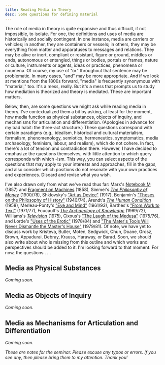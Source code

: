 ```yaml
---
title: Reading Media in Theory 
desc: Some questions for defining material 
---
```


The role of media in theory is quite expansive and thus difficult, if not impossible, to isolate. For one, the definitions and uses of media are historically and socially contingent. In one instance, media are carriers or vehicles; in another, they are containers or vessels; in others, they may be everything from matter and apparatuses to messages and relations. They may be alive or inert, compliant or resistant, figure or ground, middles or ends, autonomous or entangled, things or bodies, portals or frames, nature or culture, instruments or agents, ideas or practices, phenomena or noumena. Of course, my use of "or" throughout that sentence may be problematic. In many cases, "and" may be more appropriate. *And* if we look at mentions from the 1800s forward, "media" is frequently synonymous with "material," too. It's a mess, really. But it's a mess that prompts us to study how mediation is theorized and theory is mediated. These are important matters. 

Below, then, are some questions we might ask while reading media in theory. I've contextualized them a bit by asking, at least for the moment, how media function as physical substances, objects of inquiry, and mechanisms for articulation and differentiation. (Apologies in advance for my bad habit: the three-act structure.) These questions correspond with certain paradigms (e.g., idealism, historical and cultural materialism, formalism, phenomenology, semiotics, hermeneutics, symptomatics, media archaeology, feminism, labour, and realism), which do not cohere. In fact, there's a lot of tension and contradiction there. However, I have decided to emphasize the questions themselves, with little attention to which query corresponds with which -ism. This way, you can select aspects of the questions that may apply to your interests and approaches, fill in the gaps, and also consider which positions do not resonate with your own practices and experiences. Discard and revise what you wish. 

I've also drawn only from what we've read thus far: Marx's [Notebook M](https://www.marxists.org/archive/marx/works/1857/grundrisse/ch01.htm) (1857) and [Fragment on Machines](https://www.marxists.org/archive/marx/works/1857/grundrisse/ch13.htm#p690) (1858), Simmel's [*The Philosophy of Money*](http://www.jenteryteaches.com/noneshall/cspt/simmelMoney.pdf) (1900/78), Shklovsky's ["Art as Device"](http://www.jenteryteaches.com/noneshall/cspt/shklovskyDevice.pdf) (1917), Benjamin's ["Theses on the Philosophy of History"](http://jenteryteaches.com/noneshall/cspt/benjaminTheses.pdf) (1940/74), Arendt's [*The Human Condition*](http://www.jenteryteaches.com/noneshall/cspt/arendtHumanCondition.pdf) (1958), Merleau-Ponty's ["Eye and Mind"](http://www.jenteryteaches.com/noneshall/cspt/merleauPontyEyeMind.pdf) (1961/93), Barthes's ["From Work to Text"](http://www.jenteryteaches.com/noneshall/cspt/barthesText.pdf) (1971/77), Foucault's [*The Archaeology of Knowledge*](http://www.jenteryteaches.com/noneshall/cspt/foucaultArchaeology.pdf) (1969/72), Williams's [*Television*](http://www.jenteryteaches.com/noneshall/cspt/williamsTelevision.pdf) (1975), Cixous's ["The Laugh of the Medusa"](http://www.jenteryteaches.com/noneshall/cspt/cixousMedusa.pdf) (1975/76), and Lorde's ["Uses of the Erotic"](http://www.jenteryteaches.com/noneshall/cspt/lordeErotic.pdf) (1978/84) and ["The Mater's Tools Will Never Dismantle the Master's House"](http://www.jenteryteaches.com/noneshall/cspt/lordeTools.pdf) (1979/81). Of note, we have yet to discuss work by Kristeva, Butler, Moten, Sedgwick, Chun, Doane, Grosz, Brown, Appadurai, Debray, Krauss, Haraway, or Barad. Soon, we should also write about who is missing from this outline and which works and perspectives should be added to it. I'm looking forward to that moment. For now, the questions . . . 

## Media as Physical Substances

*Coming soon.*

<!-- In critical theory, a pressing question of media and material is how people compose theory and how those compositions circulate. We usually associate critical theory with writing and language via text on the page. Of course, other materials, including screens, paper, ink, computers, file formats, pens, pencils, images, and word processors, may be involved, too. There's also the fact that theory may draw from data, collections, archives, and other historical sources. Plus, composition depends on bodies, power, and context; people aren't minds who write or communicate immaterially, impervious to all forces or independent of socio-economic support. As such, the everyday may play a central yet ignored (or disavowed) role in theory's production. Here are some questions along those lines. 

* To what degree does the work at hand foreground its medium or material? For instance, is text simply a means to convey ideas, or does it demand attention as an inscription or face? In the case of the latter, many manifestos experiment with typography and layout to make their arguments. Text is more like an image in this instance; it addresses us and resists reduction to mere container or carrier. It gives texture, if you will, to ideas. It is the tactile or visible stuff of writing, not Barthes's methodological field (Text). Or, drawing from Shklovsky's critique of poetry's dependency on prose, text may defamiliarize ideas by disrupting the automation of sensual labour and interpretation (e.g., from recognition to vision) to highlight the creative process over the artifact itself. From this position, text is a medium to create or rehearse a form, which transcends the book and page.     

* To what degree does the work privilege language or words as media? This issue is less about typography, design, layout, or even form and more about the use of irony, poetry, ambivalence, language games, and citation. Often, theory will speak to matters indirectly or elliptically, by analogy or with scare quotes. Or, it will cook up new terms that correspond with cultural formations and modes of performance it wishes to explore or imagine. In this seminar, we might compare the writing style of Arendt with that of Simmel, for instance, or Cixous with Williams. Quite a contrast! What terms are coined and why? When does a word or phrase mean multiple, perhaps contradictory things at once? When does a term resist definition or translation (or when must it be read in the original language)? What are the aesthetics of theory (e.g., playful, opaque, elliptical, musical, direct, pedantic, repetitive, assertive, universal, global, macro, micro, nano), and how do those aesthetics enact or resonate with a theory's cultural and social positions? These questions do depend on the design or inscription of words; however, they are mostly about how those words various signify and refer. From some perspectives, such polysemy exceeds its material (the signifier, word, or image) through the embodied labour of reading, speech, interpretation, dialogue, performance, memory, etc. Or, from other perspectives, such labour necessarily escapes (or is lost) when we try to record, inscribe, or commodify it. Instead of focusing on loss or gain (or source, original, and copy), we might privilege change across these versions and performances.   

* How does the work share, acknowledge, or point to the materials and labour upon which it relies? When an image or painting is examined, is it included in the work as a figure? Are captions provided? If so, then what do they include? How does the argument direct us, if at all, to archives and collections? With how much detail or provenance? When does a work translate its primary sources, and into which languages? Is the work authored alone, collectively, or collaboratively? Under which names? Primary author aside, whose labour went into the work? Who edited, translated, printed, circulated, or archived it? How are the first, second, and third person used to make arguments in the work? How are readers interpellated? To what degree does the author rely on arguments from experience? When does the method appear scientific? We might consider Merleau-Ponty and Benjamin on painting and images here. How do we see what they saw (e.g., *Angelus Novus*)? How is vision embodied for them (e.g., *Denkbild* or the use of lines and colour)? How is it that vision also labour? Where is that labour located (e.g., flesh and dialectical image)? Or there's Foucault's archaeology, which often approaches documents and monuments in a rather abstract way, premised on unique vocabulary (e.g., statements, positivities, and material repeatability). There's Lorde's critique of the master's tools, too; it underscores not only arguments from experience but also the labour on which academic work, patriarchy, and feminism depend. 

* How does the work at hand change over time and across venues? How does it correspond with its initial inscription or dissemination? Are we reading an edition? A translation? A book? An article? A web page? What changes from page to screen? Was the original work a talk? Was it a draft? Was it meant to be circulated during the person's lifetime? How and where is it archived? In this instance, Lorde's talks, Marx's notebooks, and Benjamin's theses come to mind. Many works of critical theory are treated as complete, as wholes, when they are really fragments or parts of a (life's) work in progress. Of course, arguments and perspectives may change across an oeuvre. --> 

## Media as Objects of Inquiry 

*Coming soon.*

## Media as Mechanisms for Articulation and Differentiation 

*Coming soon.*

*These are notes for the seminar. Please excuse any typos or errors. If you see any, then please bring them to my attention. Thank you!*
